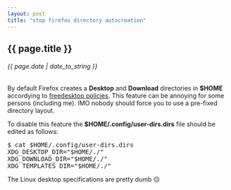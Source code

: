 ```yaml
---
layout: post
title: "stop firefox directory autocreation"
---
```


## {{ page.title }}

###### {{ page.date | date_to_string }}

By default Firefox creates a **Desktop** and **Download** directories in **$HOME** accordying to [freedesktop policies](http://www.freedesktop.org/wiki/Software/xdg-user-dirs). This feature can be annoying for some persons (including me). IMO nobody should force you to use a pre-fixed directory layout.

To disable this feature the **$HOME/.config/user-dirs.dirs** file should be edited as follows:

<pre class="sh_sh">
$ cat $HOME/.config/user-dirs.dirs
XDG_DESKTOP_DIR="$HOME/./"
XDG_DOWNLOAD_DIR="$HOME/./"
XDG_TEMPLATES_DIR="$HOME/./"
</pre>

The Linux desktop specifications are pretty dumb &#128532;
